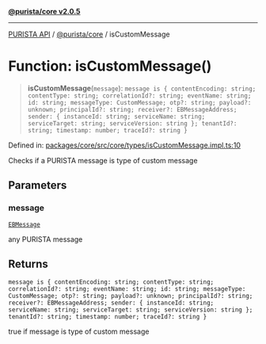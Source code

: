 [**@purista/core v2.0.5**](../README.md)

***

[PURISTA API](../../../packages.md) / [@purista/core](../README.md) / isCustomMessage

# Function: isCustomMessage()

> **isCustomMessage**(`message`): `message is { contentEncoding: string; contentType: string; correlationId?: string; eventName: string; id: string; messageType: CustomMessage; otp?: string; payload?: unknown; principalId?: string; receiver?: EBMessageAddress; sender: { instanceId: string; serviceName: string; serviceTarget: string; serviceVersion: string }; tenantId?: string; timestamp: number; traceId?: string }`

Defined in: [packages/core/src/core/types/isCustomMessage.impl.ts:10](https://github.com/puristajs/purista/blob/master/packages/core/src/core/types/isCustomMessage.impl.ts#L10)

Checks if a PURISTA message is type of custom message

## Parameters

### message

[`EBMessage`](../type-aliases/EBMessage.md)

any PURISTA message

## Returns

`message is { contentEncoding: string; contentType: string; correlationId?: string; eventName: string; id: string; messageType: CustomMessage; otp?: string; payload?: unknown; principalId?: string; receiver?: EBMessageAddress; sender: { instanceId: string; serviceName: string; serviceTarget: string; serviceVersion: string }; tenantId?: string; timestamp: number; traceId?: string }`

true if message is type of custom message
